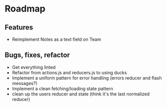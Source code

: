 # Roadmap

## Features

* Reimplement Notes as a text field on Team

## Bugs, fixes, refactor

* Get everything linted
* Refactor from actions.js and reducers.js to using ducks
* Implement a uniform pattern for error handling (errors reducer and flash messages?)
* Implement a clean fetching/loading state pattern
* clean up the users reducer and state (think it's the last normalized reducer)

